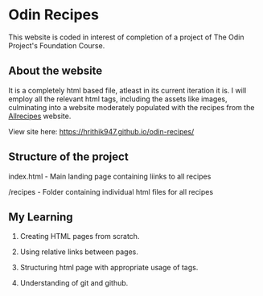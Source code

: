# Odin Recipes

This website is coded in interest of completion of a project of The Odin Project's Foundation Course.

## About the website
It is a completely html based file, atleast in its current iteration it is. I will employ all the relevant html tags, including the assets like images, culminating into a website moderately populated with the recipes from the [Allrecipes](https://www.allrecipes.com) website.

View site here: https://hrithik947.github.io/odin-recipes/

## Structure of the project

index.html - Main landing page containing liinks to all recipes

/recipes - Folder containing individual html files for all recipes


## My Learning

1. Creating HTML pages from scratch.

2. Using relative links between pages.

3. Structuring html page with appropriate usage of tags.

4. Understanding of git and github.